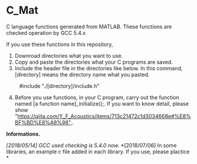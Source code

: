 # C_Mat
C language functions generated from MATLAB. These functions are checked operation by GCC 5.4.x 

If you use these functions in this repository, 
1. Downroad directories what you want to use.
2. Copy and paste the directories what your C programs are saved.
3. Include the header file in the directories like below. In this command, [directory] means the directory name what you pasted.
          
          #include "./[directory]/include.h"
          
4. Before you use functions, in your C program, carry out the function named [a function name]_initialize();. If you want to know detail, please show "https://qiita.com/Y_F_Acoustics/items/713c21472c1d3034668e#%E8%BF%BD%E8%A8%98" .

**Informations.**

*[2018/05/14] GCC used checking is 5.4.0 now.*
*[2018/07/06] In some libraries, an example c file added in each library. If you use, please plactice *
